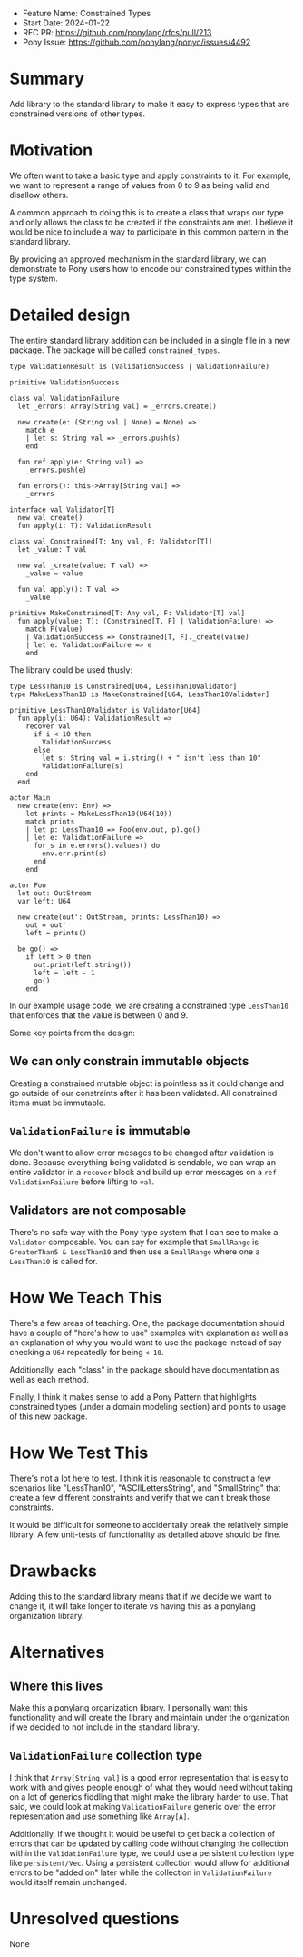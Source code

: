 - Feature Name: Constrained Types
- Start Date: 2024-01-22
- RFC PR: https://github.com/ponylang/rfcs/pull/213
- Pony Issue: https://github.com/ponylang/ponyc/issues/4492

# Summary

Add library to the standard library to make it easy to express types that are constrained versions of other types.

# Motivation

We often want to take a basic type and apply constraints to it. For example, we want to represent a range of values from 0 to 9 as being valid and disallow others.

A common approach to doing this is to create a class that wraps our type and only allows the class to be created if the constraints are met. I believe it would be nice to include a way to participate in this common pattern in the standard library.

By providing an approved mechanism in the standard library, we can demonstrate to Pony users how to encode our constrained types within the type system.

# Detailed design

The entire standard library addition can be included in a single file in a new package. The package will be called `constrained_types`.

```pony
type ValidationResult is (ValidationSuccess | ValidationFailure)

primitive ValidationSuccess

class val ValidationFailure
  let _errors: Array[String val] = _errors.create()

  new create(e: (String val | None) = None) =>
    match e
    | let s: String val => _errors.push(s)
    end

  fun ref apply(e: String val) =>
    _errors.push(e)

  fun errors(): this->Array[String val] =>
    _errors

interface val Validator[T]
  new val create()
  fun apply(i: T): ValidationResult

class val Constrained[T: Any val, F: Validator[T]]
  let _value: T val

  new val _create(value: T val) =>
    _value = value

  fun val apply(): T val =>
    _value

primitive MakeConstrained[T: Any val, F: Validator[T] val]
  fun apply(value: T): (Constrained[T, F] | ValidationFailure) =>
    match F(value)
    | ValidationSuccess => Constrained[T, F]._create(value)
    | let e: ValidationFailure => e
    end
```

The library could be used thusly:

```pony
type LessThan10 is Constrained[U64, LessThan10Validator]
type MakeLessThan10 is MakeConstrained[U64, LessThan10Validator]

primitive LessThan10Validator is Validator[U64]
  fun apply(i: U64): ValidationResult =>
    recover val
      if i < 10 then
        ValidationSuccess
      else
        let s: String val = i.string() + " isn't less than 10"
        ValidationFailure(s)
    end
  end

actor Main
  new create(env: Env) =>
    let prints = MakeLessThan10(U64(10))
    match prints
    | let p: LessThan10 => Foo(env.out, p).go()
    | let e: ValidationFailure =>
      for s in e.errors().values() do
        env.err.print(s)
      end
    end

actor Foo
  let out: OutStream
  var left: U64

  new create(out': OutStream, prints: LessThan10) =>
    out = out'
    left = prints()

  be go() =>
    if left > 0 then
      out.print(left.string())
      left = left - 1
      go()
    end
```

In our example usage code, we are creating a constrained type `LessThan10` that enforces that the value is between 0 and 9.

Some key points from the design:

## We can only constrain immutable objects

Creating a constrained mutable object is pointless as it could change and go outside of our constraints after it has been validated. All constrained items must be immutable.

## `ValidationFailure` is immutable

We don't want to allow error mesages to be changed after validation is done. Because everything being validated is sendable, we can wrap an entire validator in a `recover` block and build up error messages on a `ref` `ValidationFailure` before lifting to `val`.

## Validators are not composable

There's no safe way with the Pony type system that I can see to make a `Validator` composable. You can say for example that `SmallRange` is `GreaterThan5 & LessThan10` and then use a `SmallRange` where one a `LessThan10` is called for.

# How We Teach This

There's a few areas of teaching. One, the package documentation should have a couple of "here's how to use" examples with explanation as well as an explanation of why you would want to use the package instead of say checking a `U64` repeatedly for being `< 10`.

Additionally, each "class" in the package should have documentation as well as each method.

Finally, I think it makes sense to add a Pony Pattern that highlights constrained types (under a domain modeling section) and points to usage of this new package.

# How We Test This

There's not a lot here to test. I think it is reasonable to construct a few scenarios like "LessThan10", "ASCIILettersString", and "SmallString" that create a few different constraints and verify that we can't break those constraints.

It would be difficult for someone to accidentally break the relatively simple library. A few unit-tests of functionality as detailed above should be fine.

# Drawbacks

Adding this to the standard library means that if we decide we want to change it, it will take longer to iterate vs having this as a ponylang organization library.

# Alternatives

## Where this lives

Make this a ponylang organization library. I personally want this functionality and will create the library and maintain under the organization if we decided to not include in the standard library.

## `ValidationFailure` collection type

I think that `Array[String val]` is a good error representation that is easy to work with and gives people enough of what they would need without taking on a lot of generics fiddling that might make the library harder to use. That said, we could look at making `ValidationFailure` generic over the error representation and use something like `Array[A]`.

Additionally, if we thought it would be useful to get back a collection of errors that can be updated by calling code without changing the collection within the `ValidationFailure` type, we could use a persistent collection type like `persistent/Vec`. Using a persistent collection would allow for additional errors to be "added on" later while the collection in `ValidationFailure` would itself remain unchanged.

# Unresolved questions

None
